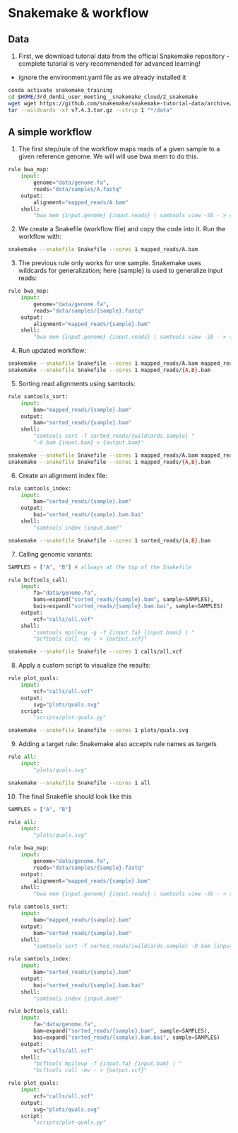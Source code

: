 # Snakemake & workflow

## Data

1. First, we download tutorial data from the official Snakemake repository - complete tutorial is very recommended for advanced learning!
  - ignore the environment.yaml file as we already installed it

```bash
conda activate snakemake_training
cd $HOME/3rd_denbi_user_meeting__snakemake_cloud/2_snakemake
wget wget https://github.com/snakemake/snakemake-tutorial-data/archive/refs/tags/v7.4.3.tar.gz
tar --wildcards -xf v7.4.3.tar.gz --strip 1 "*/data"
```

##  A simple workflow 

1. The first step/rule of the workflow maps reads of a given sample to a given reference genome. We will will use bwa mem to do this.

```python
rule bwa_map:
    input:
        genome="data/genome.fa",
        reads="data/samples/A.fastq"
    output:
        alignment="mapped_reads/A.bam"
    shell:
        "bwa mem {input.genome} {input.reads} | samtools view -Sb - > {output.alignment}"
```

2. We create a Snakefile (workflow file) and copy the code into it. Run the workflow with:

```bash
snakemake --snakefile Snakefile --cores 1 mapped_reads/A.bam
```

3. The previous rule only works for one sample. 
   Snakemake uses wildcards for generalization; here {sample} is used to generalize input reads:

```python
rule bwa_map:
    input:
        genome="data/genome.fa",
        reads="data/samples/{sample}.fastq"
    output:
        alignment="mapped_reads/{sample}.bam"
    shell:
        "bwa mem {input.genome} {input.reads} | samtools view -Sb - > {output.alignment}"
```

4. Run updated workflow:

```bash
snakemake --snakefile Snakefile --cores 1 mapped_reads/A.bam mapped_reads/B.bam
snakemake --snakefile Snakefile --cores 1 mapped_reads/{A,B}.bam
```

5. Sorting read alignments using samtools:

```python
rule samtools_sort:
    input:
        bam="mapped_reads/{sample}.bam"
    output:
        bam="sorted_reads/{sample}.bam"
    shell:
        "samtools sort -T sorted_reads/{wildcards.sample} "
        "-O bam {input.bam} > {output.bam}"
```

```bash
snakemake --snakefile Snakefile --cores 1 mapped_reads/A.bam mapped_reads/B.bam
snakemake --snakefile Snakefile --cores 1 mapped_reads/{A,B}.bam
```

6. Create an alignment index file:

```python
rule samtools_index:
    input:
        bam="sorted_reads/{sample}.bam"
    output:
        bai="sorted_reads/{sample}.bam.bai"
    shell:
        "samtools index {input.bam}"
```

```bash
snakemake --snakefile Snakefile --cores 1 sorted_reads/{A,B}.bam
```

7. Calling genomic variants:

```python
SAMPLES = ["A", "B"] # allways at the top of the Snakefile

rule bcftools_call:
    input:
        fa="data/genome.fa",
        bams=expand("sorted_reads/{sample}.bam", sample=SAMPLES),
        bais=expand("sorted_reads/{sample}.bam.bai", sample=SAMPLES)
    output:
        vcf="calls/all.vcf"
    shell:
        "samtools mpileup -g -f {input.fa} {input.bams} | "
        "bcftools call -mv - > {output.vcf}"
```

```bash
snakemake --snakefile Snakefile --cores 1 calls/all.vcf
```

8. Apply a custom script to visualize the results:

```python
rule plot_quals:
    input:
        vcf="calls/all.vcf"
    output:
        svg="plots/quals.svg"
    script:
        "scripts/plot-quals.py"
```
```bash
snakemake --snakefile Snakefile --cores 1 plots/quals.svg
```

9. Adding a target rule: Snakemake also accepts rule names as targets 

```python
rule all:
    input:
        "plots/quals.svg"
```

```bash
snakemake --snakefile Snakefile --cores 1 all
```

10. The final Snakefile should look like this

```python
SAMPLES = ["A", "B"]

rule all:
    input:
        "plots/quals.svg"

rule bwa_map:
    input:
        genome="data/genome.fa",
        reads="data/samples/{sample}.fastq"
    output:
        alignment="mapped_reads/{sample}.bam"
    shell:
        "bwa mem {input.genome} {input.reads} | samtools view -Sb - > {output.alignment}"

rule samtools_sort:
    input:
        bam="mapped_reads/{sample}.bam"
    output:
        bam="sorted_reads/{sample}.bam"
    shell:
        "samtools sort -T sorted_reads/{wildcards.sample} -O bam {input.bam} > {output.bam}"

rule samtools_index:
    input:
        bam="sorted_reads/{sample}.bam"
    output:
        bai="sorted_reads/{sample}.bam.bai"
    shell:
        "samtools index {input.bam}"

rule bcftools_call:
    input:
        fa="data/genome.fa",
        bam=expand("sorted_reads/{sample}.bam", sample=SAMPLES),
        bai=expand("sorted_reads/{sample}.bam.bai", sample=SAMPLES)
    output:
        vcf="calls/all.vcf"
    shell:
        "bcftools mpileup -f {input.fa} {input.bam} | "
        "bcftools call -mv - > {output.vcf}"

rule plot_quals:
    input:
        vcf="calls/all.vcf"
    output:
        svg="plots/quals.svg"
    script:
        "scripts/plot-quals.py"
```